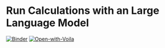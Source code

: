 # Run Calculations with an Large Language Model
[![Binder](https://mybinder.org/badge_logo.svg)](https://mybinder.org/v2/gh/jan-janssen/comp-mat-sci-llm/HEAD)
[![Open-with-Voila](https://img.shields.io/badge/Open%20with-Voila-4eafa0.svg)](https://mybinder.org/v2/gh/jan-janssen/comp-mat-sci-llm/main?urlpath=/voila/render/7_voila.ipynb)
